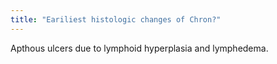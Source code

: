 ```yaml
---
title: "Eariliest histologic changes of Chron?"
---
```

Apthous ulcers due to lymphoid hyperplasia and lymphedema.

